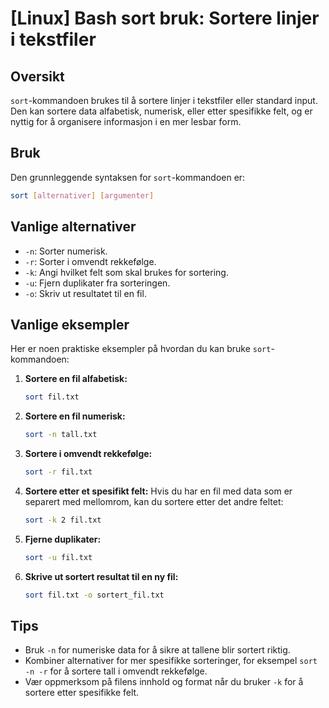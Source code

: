 # [Linux] Bash sort bruk: Sortere linjer i tekstfiler

## Oversikt
`sort`-kommandoen brukes til å sortere linjer i tekstfiler eller standard input. Den kan sortere data alfabetisk, numerisk, eller etter spesifikke felt, og er nyttig for å organisere informasjon i en mer lesbar form.

## Bruk
Den grunnleggende syntaksen for `sort`-kommandoen er:

```bash
sort [alternativer] [argumenter]
```

## Vanlige alternativer
- `-n`: Sorter numerisk.
- `-r`: Sorter i omvendt rekkefølge.
- `-k`: Angi hvilket felt som skal brukes for sortering.
- `-u`: Fjern duplikater fra sorteringen.
- `-o`: Skriv ut resultatet til en fil.

## Vanlige eksempler
Her er noen praktiske eksempler på hvordan du kan bruke `sort`-kommandoen:

1. **Sortere en fil alfabetisk:**
   ```bash
   sort fil.txt
   ```

2. **Sortere en fil numerisk:**
   ```bash
   sort -n tall.txt
   ```

3. **Sortere i omvendt rekkefølge:**
   ```bash
   sort -r fil.txt
   ```

4. **Sortere etter et spesifikt felt:**
   Hvis du har en fil med data som er separert med mellomrom, kan du sortere etter det andre feltet:
   ```bash
   sort -k 2 fil.txt
   ```

5. **Fjerne duplikater:**
   ```bash
   sort -u fil.txt
   ```

6. **Skrive ut sortert resultat til en ny fil:**
   ```bash
   sort fil.txt -o sortert_fil.txt
   ```

## Tips
- Bruk `-n` for numeriske data for å sikre at tallene blir sortert riktig.
- Kombiner alternativer for mer spesifikke sorteringer, for eksempel `sort -n -r` for å sortere tall i omvendt rekkefølge.
- Vær oppmerksom på filens innhold og format når du bruker `-k` for å sortere etter spesifikke felt.